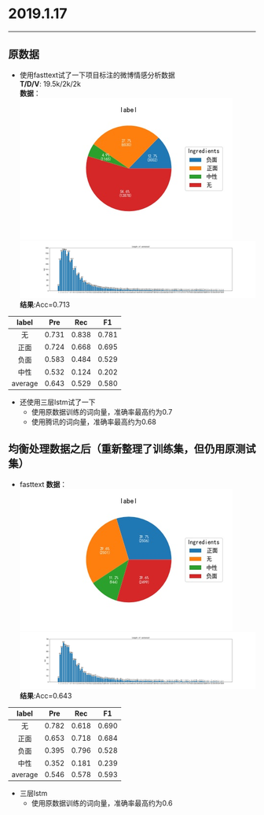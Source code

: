 # 2019.1.17

---
## 原数据
* 使用fasttext试了一下项目标注的微博情感分析数据<br>
**T/D/V**: 19.5k/2k/2k<br>
**数据**：<br>
![](https://github.com/qiuxingfa/picture_/blob/master/2019/data_label.jpg)<br>
![](https://github.com/qiuxingfa/picture_/blob/master/2019/data_len_1.jpg)<br>
**结果**:Acc=0.713<br>

|label|Pre|Rec|F1|
|:--:|:--:|:--:|:--:|
|无|0.731|0.838|0.781|
|正面|0.724|0.668|0.695|
|负面|0.583|0.484|0.529|
|中性|0.532|0.124|0.202|
|average|0.643|0.529|0.580|


* 还使用三层lstm试了一下<br>
    * 使用原数据训练的词向量，准确率最高约为0.7
    * 使用腾讯的词向量，准确率最高约为0.68



## 均衡处理数据之后（重新整理了训练集，但仍用原测试集）
* fasttext
**数据**：<br>
![](https://github.com/qiuxingfa/picture_/blob/master/2019/ata_label.jpg)<br>
![](https://github.com/qiuxingfa/picture_/blob/master/2019/data_len_.jpg)<br>
**结果**:Acc=0.643<br>

|label|Pre|Rec|F1|
|:--:|:--:|:--:|:--:|
|无|0.782|0.618|0.690|
|正面|0.653|0.718|0.684|
|负面|0.395|0.796|0.528|
|中性|0.352|0.181|0.239|
|average|0.546|0.578|0.593|


* 三层lstm<br>
    * 使用原数据训练的词向量，准确率最高约为0.6
